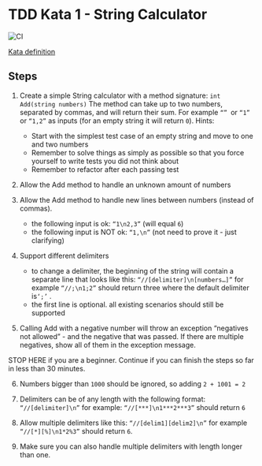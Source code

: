 # TDD Kata 1 - String Calculator
![CI](https://github.com/tollaga/kata-string-calculator/workflows/CI/badge.svg)

 [Kata definition](https://osherove.com/tdd-kata-1)
## Steps

1.   Create a simple String calculator with a method signature: `int Add(string numbers)`
    The method can take up to two numbers, separated by commas, and will return their sum. 
    For example `“” `or `“1”` or `“1,2”` as inputs (for an empty string it will return `0`).
    Hints:
      * Start with the simplest test case of an empty string and move to one and two numbers
      * Remember to solve things as simply as possible so that you force yourself to write tests you did not think about
      * Remember to refactor after each passing test

2. Allow the Add method to handle an unknown amount of numbers

3. Allow the Add method to handle new lines between numbers (instead of commas).
    *  the following input is ok: `“1\n2,3”` (will equal `6`)
    * the following input is NOT ok: `“1,\n”` (not need to prove it - just clarifying)

4. Support different delimiters
    * to change a delimiter, the beginning of the string will contain a separate line that looks like this: `“//[delimiter]\n[numbers…]”` for example `“//;\n1;2”` should return three where the default delimiter is`‘;’` .
    *  the first line is optional. all existing scenarios should still be supported

5. Calling Add with a negative number will throw an exception “negatives not allowed” - and the negative that was passed. 
    If there are multiple negatives, show all of them in the exception message.

STOP HERE if you are a beginner. Continue if you can finish the steps so far in less than 30 minutes.

6. Numbers bigger than `1000` should be ignored, so adding `2 + 1001 = 2`

7. Delimiters can be of any length with the following format: `“//[delimiter]\n”` for example: `“//[***]\n1***2***3”` should return `6`

8. Allow multiple delimiters like this: `“//[delim1][delim2]\n”` for example `“//[*][%]\n1*2%3”` should return `6`.

9. Make sure you can also handle multiple delimiters with length longer than one.

